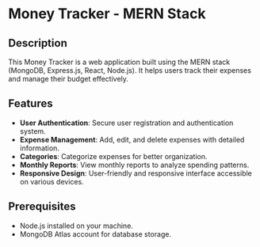 # Money Tracker - MERN Stack

## Description

This Money Tracker is a web application built using the MERN stack (MongoDB, Express.js, React, Node.js). It helps users track their expenses and manage their budget effectively.

## Features

- **User Authentication**: Secure user registration and authentication system.
- **Expense Management**: Add, edit, and delete expenses with detailed information.
- **Categories**: Categorize expenses for better organization.
- **Monthly Reports**: View monthly reports to analyze spending patterns.
- **Responsive Design**: User-friendly and responsive interface accessible on various devices.

## Prerequisites

- Node.js installed on your machine.
- MongoDB Atlas account for database storage.
